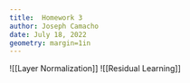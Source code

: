 ```yaml
---
title:  Homework 3
author: Joseph Camacho
date: July 18, 2022
geometry: margin=1in
---
```


![[Layer Normalization]]
![[Residual Learning]]